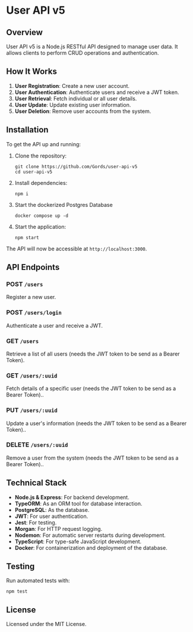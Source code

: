 # User API v5

## Overview
User API v5 is a Node.js RESTful API designed to manage user data. It allows clients to perform  CRUD operations and authentication.

## How It Works
1. **User Registration**: Create a new user account.
2. **User Authentication**: Authenticate users and receive a JWT token.
3. **User Retrieval**: Fetch individual or all user details.
4. **User Update**: Update existing user information.
5. **User Deletion**: Remove user accounts from the system.

## Installation

To get the API up and running:

1. Clone the repository:
   ```
   git clone https://github.com/Gords/user-api-v5
   cd user-api-v5
   ```

2. Install dependencies:
   ```
   npm i
   ```

3. Start the dockerized Postgres Database
    ```
    docker compose up -d
    ```

4. Start the application:
   ```
   npm start
   ```

The API will now be accessible at `http://localhost:3000`.

## API Endpoints

### POST `/users`
Register a new user.

### POST `/users/login`
Authenticate a user and receive a JWT.

### GET `/users`
Retrieve a list of all users (needs the JWT token to be send as a Bearer Token).

### GET `/users/:uuid`
Fetch details of a specific user (needs the JWT token to be send as a Bearer Token)..

### PUT `/users/:uuid`
Update a user's information (needs the JWT token to be send as a Bearer Token)..

### DELETE `/users/:uuid`
Remove a user from the system (needs the JWT token to be send as a Bearer Token)..

## Technical Stack
- **Node.js & Express**: For backend development.
- **TypeORM**: As an ORM tool for database interaction.
- **PostgreSQL**: As the database.
- **JWT**: For user authentication.
- **Jest**: For testing.
- **Morgan**: For HTTP request logging.
- **Nodemon**: For automatic server restarts during development.
- **TypeScript**: For type-safe JavaScript development.
- **Docker**: For containerization and deployment of the database.

## Testing

Run automated tests with:

```
npm test
```

## License

Licensed under the MIT License.
